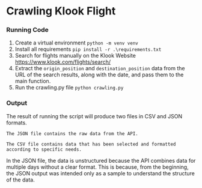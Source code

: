 # Crawling Klook Flight

### Running Code
1. Create a virtual environment ```python -m venv venv```
2. Install all requirements ```pip install -r .\requirements.txt```
3. Search for flights manually on the Klook Website https://www.klook.com/flights/search/
4. Extract the `origin_position` and `destination_position` data from the URL of the search results, along with the date, and pass them to the main function.
5. Run the crawling.py file ```python crawling.py```

### Output

The result of running the script will produce two files in CSV and JSON formats.

    The JSON file contains the raw data from the API.

    The CSV file contains data that has been selected and formatted according to specific needs.

In the JSON file, the data is unstructured because the API combines data for multiple days without a clear format. This is because, from the beginning, the JSON output was intended only as a sample to understand the structure of the data.